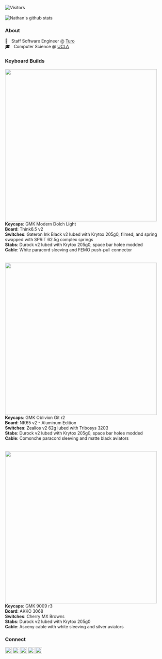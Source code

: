 ![Visitors](https://visitor-badge.laobi.icu/badge?page_id=nwtsai.nwtsai)
<br/><br/>
![Nathan's github stats](https://github-readme-stats.nwtsai.vercel.app/api?username=nwtsai&count_private=true&hide=prs,contribs&show_icons=true&hide_rank=true&include_all_commits=true&hide_title=false&icon_color=c9af98&text_color=4c586f&bg_color=f5f5f5&title_color=3e3e3b&cache_seconds=1800&line_height=20)

### About
🚙  &nbsp; Staff Software Engineer @ [Turo](https://www.turo.com) <br/>
🎓  &nbsp; Computer Science @ [UCLA](https://www.ucla.edu)

### Keyboard Builds
<img width="500px" src="https://i.imgur.com/vh3h9oA.jpg" /> <br/>
<b>Keycaps</b>: GMK Modern Dolch Light <br/>
<b>Board</b>: Think6.5 v2 <br/>
<b>Switches</b>: Gateron Ink Black v2 lubed with Krytox 205g0, filmed, and spring swapped with SPRiT 62.5g complex springs <br/>
<b>Stabs</b>: Durock v2 lubed with Krytox 205g0, space bar holee modded <br/>
<b>Cable</b>: White paracord sleeving and FEMO push-pull connector <br/><br/><br/>
<img width="500px" src="https://i.imgur.com/pCIlFR4.jpg" /> <br/>
<b>Keycaps</b>: GMK Oblivion Git r2 <br/>
<b>Board</b>: NK65 v2 - Aluminum Edition <br/>
<b>Switches</b>: Zealios v2 62g lubed with Tribosys 3203 <br/>
<b>Stabs</b>: Durock v2 lubed with Krytox 205g0, space bar holee modded <br/>
<b>Cable</b>: Comonche paracord sleeving and matte black aviators <br/><br/><br/>
<img width="500px" src="https://i.imgur.com/7K6pNX6.jpg" /> <br/>
<b>Keycaps</b>: GMK 9009 r3 <br/>
<b>Board</b>: AKKO 3068 <br/>
<b>Switches</b>: Cherry MX Browns <br/>
<b>Stabs</b>: Durock v2 lubed with Krytox 205g0 <br/>
<b>Cable</b>: Asceny cable with white sleeving and silver aviators

### Connect
<a href="https://linkedin.com/in/nwtsai">
  <img align="left" alt="Linkdein" width="22px" src="https://cdn.jsdelivr.net/npm/simple-icons@v3/icons/linkedin.svg" />
</a>
<a href="https://www.nwtsai.com">
  <img align="left" alt="Portfolio" width="22px" src="https://cdn.jsdelivr.net/npm/simple-icons@v3/icons/netflix.svg" />
</a>
<a href="https://www.facebook.com/nathanwtsai">
  <img align="left" alt="Facebook" width="22px" src="https://cdn.jsdelivr.net/npm/simple-icons@v3/icons/facebook.svg" />
</a>
<a href="https://instagram.com/nathantsai">
  <img align="left" alt="Instagram" width="22px" src="https://cdn.jsdelivr.net/npm/simple-icons@v3/icons/instagram.svg" />
</a>
<a href="https://open.spotify.com/user/1215527424?si=SnJMSWgcRu6sxHttvSj5wQ">
  <img align="left" alt="Spotify" width="22px" src="https://cdn.jsdelivr.net/npm/simple-icons@v3/icons/spotify.svg" />
</a>
